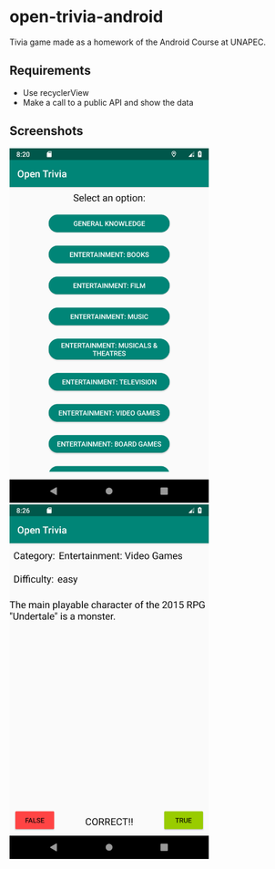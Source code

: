 # open-trivia-android

Tivia game made as a homework of the Android Course at UNAPEC.

## Requirements
* Use recyclerView
* Make a call to a public API and show the data

## Screenshots

<img src="Screenshots/Screenshot_1546993575.png" width="350" alt="Login image"/>

<img src="Screenshots/Screenshot_1546993591.png" width="350" alt="Login image"/>
